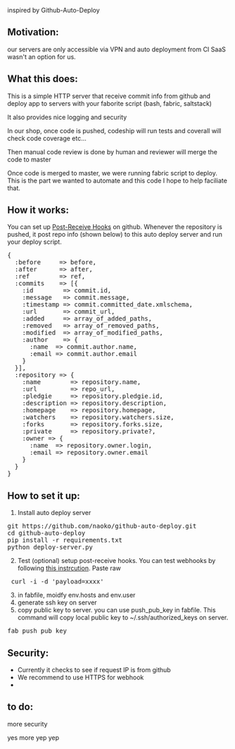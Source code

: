 inspired by Github-Auto-Deploy


Motivation:
----
our servers are only accessible via VPN and auto deployment from CI SaaS wasn't an option for us.

What this does:
---
This is a simple HTTP server that receive commit info from github and deploy app to servers with your faborite script (bash, fabric, saltstack)

It also provides nice logging and security

In our shop, once code is pushed, codeship will run tests and coverall will check code coverage etc...

Then manual code review is done by human and reviewer will merge the code to master

Once code is merged to master, we were running fabric script to deploy. This is the part we wanted to automate and this code I hope to help faciliate that.

How it works:
---
You can set up [Post-Receive Hooks](https://help.github.com/articles/post-receive-hooks "Post-Receive Hooks") on github.
Whenever the repository is pushed, it post repo info (shown below) to this auto deploy server and run your deploy script.

<pre>
{
  :before     => before,
  :after      => after,
  :ref        => ref,
  :commits    => [{
    :id        => commit.id,
    :message   => commit.message,
    :timestamp => commit.committed_date.xmlschema,
    :url       => commit_url,
    :added     => array_of_added_paths,
    :removed   => array_of_removed_paths,
    :modified  => array_of_modified_paths,
    :author    => {
      :name  => commit.author.name,
      :email => commit.author.email
    }
  }],
  :repository => {
    :name        => repository.name,
    :url         => repo_url,
    :pledgie     => repository.pledgie.id,
    :description => repository.description,
    :homepage    => repository.homepage,
    :watchers    => repository.watchers.size,
    :forks       => repository.forks.size,
    :private     => repository.private?,
    :owner => {
      :name  => repository.owner.login,
      :email => repository.owner.email
    }
  }
}
</pre>



How to set it up:
---
1. Install auto deploy server
<pre>
git https://github.com/naoko/github-auto-deploy.git
cd github-auto-deploy
pip install -r requirements.txt
python deploy-server.py
</pre>

2. Test (optional)
setup post-receive hooks. You can test webhooks by following [this instrcution](https://help.github.com/articles/testing-webhooks). Paste raw
<pre> curl -i -d 'payload=xxxx'</pre>

3. in fabfile, moidfy env.hosts and env.user
4. generate ssh key on server
4. copy public key to server. you can use push_pub_key in fabfile. This command will copy local public key to ~/.ssh/authorized_keys on server.
<pre>fab push_pub_key</pre>


Security:
---
 * Currently it checks to see if request IP is from github
 * We recommend to use HTTPS for webhook
 * 

to do:
---
more security

yes more
yep yep
